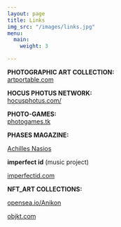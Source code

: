 ```yaml
---
layout: page
title: Links
img_src: "/images/links.jpg"
menu:
  main:
    weight: 3

---
```

**PHOTOGRAPHIC ART COLLECTION:**  
<a href="https://artportable.com/en/profile/@achilles.nasios" target="blank">artportable.com</a>

**HOCUS PHOTUS NETWORK:**  
<a href="https://hocusphotus.com/" target="blank">hocusphotus.com/</a>

**PHOTO-GAMES:**  
<a href="https://photogames.tk/" target="blank">photogames.tk</a>

**PHASES MAGAZINE:**

<a href="https://www.phasesmag.com/achilles-nasios/">Achilles Nasios</a>

**imperfect id** (music project)

<a href="https://imperfectid.com/">imperfectid.com</a>

**NFT_ART COLLECTIONS:**

<a href="https://opensea.io/Anikon" target="blank">opensea.io/Anikon</a>

<a href="https://objkt.com/profile/tz1Xc2qxwZsC5VtQKjccZwi4FZ24yNjiMNHj/activity" target="blank">objkt.com</a>